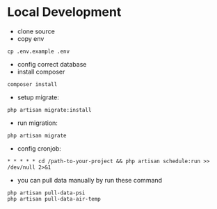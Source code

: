 # Local Development

- clone source
- copy env
```
cp .env.example .env
```
- config correct database
- install composer
```
composer install
```
- setup migrate:
```
php artisan migrate:install
```
- run migration: 
```
php artisan migrate
```
- config cronjob: 
```
* * * * * cd /path-to-your-project && php artisan schedule:run >> /dev/null 2>&1
```
- you can pull data manually by run these command
```
php artisan pull-data-psi
php artisan pull-data-air-temp
```

